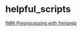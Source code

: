 # helpful_scripts

[fMRI Preprocessing with fmriprep](https://tu-coding-outreach-group.github.io/helpful_scripts/fmri_preprocessing/index.html)
